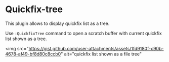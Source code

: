 # Quickfix-tree

This plugin allows to display quickfix list as a tree.

Use `:QuickfixTree` command to open a scratch buffer with current quickfix list shown as a tree.

<img
   src="https://gist.github.com/user-attachments/assets/1fd9180f-c90b-4678-af49-bf8d80c8ccb0"
   alt="quickfix list shown as a file tree"
   >
</img>

